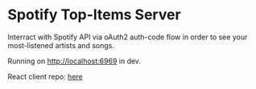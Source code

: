 # Spotify Top-Items Server

Interract with Spotify API via oAuth2 auth-code flow in order to see your most-listened artists and songs.

Running on [http://localhost:6969](http://localhost:6969) in dev.

React client repo: [here](https://github.com/ClydSpyd/Spotify_Top-Items_Client)
